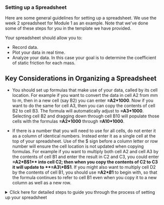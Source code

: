 ### Setting up a Spreadsheet

Here are some general guidelines for setting up a spreadsheet. We use the week 2 spreadsheet for Module 1 as an example. Note that we've done some of these steps for you in the template we have provided.

Your spreadsheet should allow you to:
+ Record data.
+ Plot your data in real time.
+ Analyze your data. In this case your goal is to determine the coefficient of static friction for each mass.


## Key Considerations in Organizing a Spreadsheet

+ You should set up formulas that make use of your data, called by its cell location. For example if you want to convert the data in cell A2 from mm to m, then in a new cell (say B2) you can enter **=A2\*1000**. Now if you want to do the same for cell A3, then you can copy the contents of cell B2 to cell B3. The formula will automatically adjust to **=A3\*1000**. Selecting cell B2 and dragging down through cell B10 will populate those cells with the formulas **=A2\*1000** through **=A10\*1000**.

+ If there is a number that you will need to use for all cells, do not enter it as a column of identical numbers. Instead enter it as a single cell at the top of your spreadsheet. Use of the $ sign before a column letter or row number will ensure the cell location is not updated when copying formulas. For example if you want to multiply both cell A2 and cell A3 by the contents of cell B1 and enter the result in C2 and C3, you could enter **=A2\*B$1** into cell C2; then when you copy the contents of C2 to C3 it will update to **=A3\*B$1**.  If you might also want to multiply cell D2 by the contents of cell B1, you should use **=A2\*$B$1** to begin with, so that the formula continues to refer to cell B1 even when you copy it to a new column as well as a new row.





<details>
<summary markdown='span'>Click here for detailed steps to guide you through the process of setting up your spreadsheet
</summary>

These steps will guide you through this process:


1. Begin by creating a new sheet in your worksheet for this module using the add sheet button in the bottom left (this part has been done for you)
2. Set up a table to determine the critical angle for the first mass (this part has also been done for you).

    + Give the table a title.

    + Title the column you will be using for data collection ($$\theta_c$$)

    + Use the borders feature to outline the table.

        <img src="images/borders.JPG" alt="The border button will allow you to outline your table" width="125"/>


3. Set up a graph to plot your data in real time. For this experiment you will want to plot a histogram of your measurements of the critical angle $$\theta_c$$. Today we are setting up an informal plot to look at our data in real time. This is different from a more formal figure that you would use to share/communicate your results --- creating formal figures is a more careful process, we will do that next week after we've collected and reflected on our data. Here we summarize how to create a histogram in Sheets. You can find more extensive information at: [*Click here to open in a new tab*](https://support.google.com/docs/answer/9146867?hl=en){:target="_blank"}

    + You can add a chart by selecting "insert" and then "chart" from the drop down menus.

    + A new “Chart Editor” menu will appear on the RHS of the screen. Use the drop down menu under chart type to select “histogram," as shown below.

        <img src="images/Histogram.JPG" alt="Histograms are in the Other category and you can hover over a chart image to see its name" width="125"/>

    + On the next line of the “Chart Editor” set data range to be the cells in which you plan to insert your data (you may have to go back and edit this later if you collect more data than expected).

    + Press the x in the top right to exit the chart editor.

    + Click on your chart and move it to a convenient spot in your worksheet. You will want to customize the chart further once you begin collecting data.

4. Now enter formulas to calculate the average value for the critical angle, $$\theta_c$$, and standard error. Please enter these formulas in the region already prepared for you to report your final results (lower left of the prepared table). You can look back to the week 1 template for guidance on formulas to enter.

6. Now add the formulas to calculate the coefficient of static friction, $$\mu_s$$ and its uncertainty, for your new data set, continuing to make use of the indicated regions of the prepared template.

7. Now you need to set up your worksheet to collect data for the second mass. You will want to do this in the column to the right of your first column, duplicating the equations for your calculations. You should then create a second histogram to monitor the data from the second mass in real time.

Once you have collected a few data points you will want to go back to the chart editor and select “customize." Next week we will focus on polishing our plot for communicating our results but even for your own records you want to make a few adjustments while collecting data.

+ Use the Chart and axis title dropdown to add a chart title.  Especially with multiple charts, an informative title can make it easy to see which data set is visualized in which plot!

+ Within the same dropdown menu, if you click on chart title you can change the dropdown to “Horizontal axis title”. Go ahead and label your axis.

+ The histogram dropdown will allow you to change the bucket size (by default it will be on auto which you may or may not find satisfactory depending on your data)


A spreadsheet that is set up well will update in real time as you enter new data, as shown with the histograms in the brief demonstration below:

![spreadsheet example](images/plot-as-you-go.gif)
